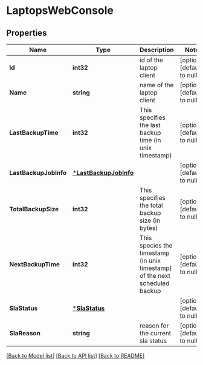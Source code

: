 # LaptopsWebConsole

## Properties
Name | Type | Description | Notes
------------ | ------------- | ------------- | -------------
**Id** | **int32** | id of the laptop client | [optional] [default to null]
**Name** | **string** | name of the laptop client | [optional] [default to null]
**LastBackupTime** | **int32** | This specifies the last backup time (in unix timestamp) | [optional] [default to null]
**LastBackupJobInfo** | [***LastBackupJobInfo**](LastBackupJobInfo.md) |  | [optional] [default to null]
**TotalBackupSize** | **int32** | This specifies the total backup size (in bytes) | [optional] [default to null]
**NextBackupTime** | **int32** | This species the timestamp (in unix timestamp) of the next scheduled backup | [optional] [default to null]
**SlaStatus** | [***SlaStatus**](SLAStatus.md) |  | [optional] [default to null]
**SlaReason** | **string** | reason for the current sla status | [optional] [default to null]

[[Back to Model list]](../README.md#documentation-for-models) [[Back to API list]](../README.md#documentation-for-api-endpoints) [[Back to README]](../README.md)

